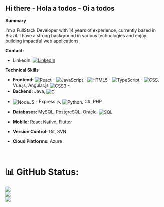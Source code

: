 ## Hi there - Hola a todos - Oi a todos 

**Summary**

I'm a FullStack Developer with 14 years of experience, currently based in Brazil. I have a strong background in various technologies and enjoy building impactful web applications.

**Contact:**

* LinkedIn: [![LinkedIn](https://img.shields.io/badge/LinkedIn-%230077B5.svg?logo=linkedin&logoColor=white)](https://www.linkedin.com/in/marceloandresvalderramacorrea/)

**Technical Skills**


* **Frontend:** <img align="center" alt="React" src="https://img.shields.io/badge/React-20232A?style=for-the-badge&logo=react&logoColor=61DAFB" /> - <img align="center" alt="JavaScript" src="https://img.shields.io/badge/JavaScript-F7DF1E?style=for-the-badge&logo=javascript&logoColor=black" /> - <img align="center" alt="HTML5" src="https://img.shields.io/badge/HTML5-E34F26?style=for-the-badge&logo=html5&logoColor=white" /> - <img align="center" alt="TypeScript" src="https://img.shields.io/badge/TypeScript-007ACC?style=for-the-badge&logo=typescript&logoColor=white" /> - <img align="center" alt="CSS" src="https://img.shields.io/badge/Css-20232A?style=for-the-badge&logo=react&logoColor=orange"/>, Vue.js, Angular.js  <img align="center" alt="CSS3" src="https://img.shields.io/badge/CSS3-1572B6?style=for-the-badge&logo=css3&logoColor=white" /> - 
* **Backend:** Java,   <img align="center" alt="C" src="https://img.shields.io/badge/C-00599C?style=for-the-badge&logo=c&logoColor=white" />
- <img align="center" alt="NodeJS" src="https://img.shields.io/badge/Node.js-43853D?style=for-the-badge&logo=node.js&logoColor=white" /> -  Express.js, <img align="center" alt="Python" src="https://img.shields.io/badge/Python-3776AB?style=for-the-badge&logo=python&logoColor=white" />, C#, PHP
* **Databases:** MySQL, PostgreSQL, Oracle,    <img align="center" alt="SQL" src="https://img.shields.io/badge/MySQL-00000F?style=for-the-badge&logo=mysql&logoColor=white" />

* **Mobile:** React Native, Flutter
* **Version Control:** Git, SVN
* **Cloud Platforms:** Azure

<br/>

# 📊 GitHub Status:

![](https://github-readme-stats.vercel.app/api?username=correa96cl&theme=midnight-purple&hide_border=true&include_all_commits=false&count_private=false)<br/>
![](https://github-readme-streak-stats.herokuapp.com/?user=correa96cl&theme=midnight-purple&hide_border=true)<br/>
![](https://github-readme-stats.vercel.app/api/top-langs/?username=correa96cl&theme=midnight-purple&hide_border=true&include_all_commits=false&count_private=false&layout=compact)

